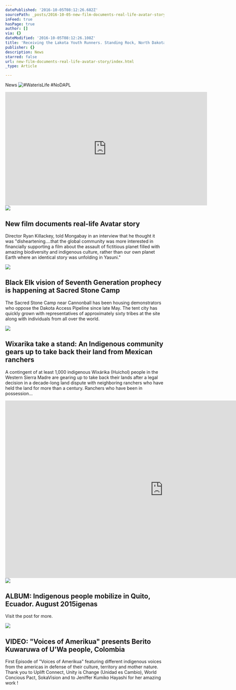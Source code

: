 ```yaml
---
datePublished: '2016-10-05T08:12:26.682Z'
sourcePath: _posts/2016-10-05-new-film-documents-real-life-avatar-story.md
inFeed: true
hasPage: true
author: []
via: {}
dateModified: '2016-10-05T08:12:26.108Z'
title: 'Receiving the Lakota Youth Runners. Standing Rock, North Dakota. '
publisher: {}
description: News
starred: false
url: new-film-documents-real-life-avatar-story/index.html
_type: Article

---
```

News
![#WaterisLife #NoDAPL](https://the-grid-user-content.s3-us-west-2.amazonaws.com/5cbcffab-4cfd-406f-8c9b-e61283ad764f.jpg)

<iframe src="https://cdn.embedly.com/widgets/media.html?src=https%3A%2F%2Fwww.youtube.com%2Fembed%2F4yPkISU8k28%3Ffeature%3Doembed&amp;url=http%3A%2F%2Fwww.youtube.com%2Fwatch%3Fv%3D4yPkISU8k28&amp;image=https%3A%2F%2Fi.ytimg.com%2Fvi%2F4yPkISU8k28%2Fhqdefault.jpg&amp;key=b7d04c9b404c499eba89ee7072e1c4f7&amp;type=text%2Fhtml&amp;schema=youtube" width="640" height="360" scrolling="no" frameborder="0" allowfullscreen="" style=""></iframe>

<article style=""><img src="https://s3-us-west-2.amazonaws.com/the-grid-img/p/ea55eea92615395eb0c913916a1ae74def836178.jpg" /><h1>New film documents real-life Avatar story</h1><p>Director Ryan Killackey, told Mongabay in an interview that he thought it was "disheartening....that the global community was more interested in financially supporting a film about the assault of fictitious planet filled with amazing biodiversity and indigenous culture, rather than our own planet Earth where an identical story was unfolding in Yasuni."</p></article>

<article style=""><img src="https://s3-us-west-2.amazonaws.com/the-grid-img/p/b4bb60eccc9d800ab40fe445eb6ef4bdf2e34e9f.jpg" /><h1>Black Elk vision of Seventh Generation prophecy is happening at Sacred Stone Camp</h1><p>The Sacred Stone Camp near Cannonball has been housing demonstrators who oppose the Dakota Access Pipeline since late May. The tent city has quickly grown with representatives of approximately sixty tribes at the site along with individuals from all over the world.</p></article>

<article style=""><img src="https://s3-us-west-2.amazonaws.com/the-grid-img/p/314996651e9d9a5bb26c76f92137824ffb154f87.jpg" /><h1>Wixarika take a stand: An Indigenous community gears up to take back their land from Mexican ranchers</h1><p>A contingent of at least 1,000 indigenous Wixárika (Huichol) people in the Western Sierra Madre are gearing up to take back their lands after a legal decision in a decade-long land dispute with neighboring ranchers who have held the land for more than a century. Ranchers who have been in possession...</p></article>

<iframe src="https://cdn.embedly.com/widgets/media.html?src=https%3A%2F%2Fplayer.vimeo.com%2Fvideo%2F183378064&amp;url=https%3A%2F%2Fvimeo.com%2F183378064&amp;image=https%3A%2F%2Fi.vimeocdn.com%2Fvideo%2F593196754_960.jpg&amp;key=b7d04c9b404c499eba89ee7072e1c4f7&amp;type=text%2Fhtml&amp;schema=vimeo" width="1000" height="563" scrolling="no" frameborder="0" allowfullscreen="" style=""></iframe>

<article style=""><img src="https://s3-us-west-2.amazonaws.com/the-grid-img/p/5420ee376933c61b928061610800cd89190237cc.jpg" /><h1>ALBUM: Indigenous people mobilize in Quito, Ecuador. August 2015igenas</h1><p>Visit the post for more.</p></article>

<article style=""><img src="https://s3-us-west-2.amazonaws.com/the-grid-img/p/501dfe4655c359249fb47946a7cc6ae275c6a372.jpg" /><h1>VIDEO: "Voices of Amerikua" presents Berito Kuwaruwa of U'Wa people, Colombia</h1><p>First Episode of "Voices of Amerikua" featuring different indigenous voices from the americas in defense of their culture, territory and mother nature. Thank you to Uplift Connect, Unity is Change (Unidad es Cambio), World Concious Pact, SokaVision and to Jeniffer Kumiko Hayashi for her amazing work !</p></article>